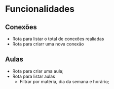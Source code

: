 # Funcionalidades

## Conexões

- Rota para listar o total de conexões realiadas
- Rota para criarr uma nova conexão

## Aulas 
- Rota para criar uma aula;
- Rota para listar aulas 
  - Filtrar por matéria, dia da semana e horário;
  